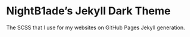 # NightB1ade’s Jekyll Dark Theme

The SCSS that I use for my websites on GitHub Pages Jekyll generation.
